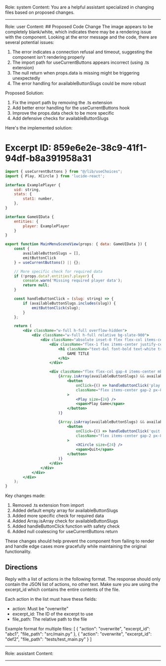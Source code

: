 Role: system
Content: You are a helpful assistant specialized in changing files based on proposed changes.
__________________
Role: user
Content: ## Proposed Code Change
The image appears to be completely blank/white, which indicates there may be a rendering issue with the component. Looking at the error message and the code, there are several potential issues:

1. The error indicates a connection refusal and timeout, suggesting the component isn't rendering properly
2. The import path for useCurrentButtons appears incorrect (using .ts extension)
3. The null return when props.data is missing might be triggering unexpectedly
4. The error handling for availableButtonSlugs could be more robust

Proposed Solution:
1. Fix the import path by removing the .ts extension
2. Add better error handling for the useCurrentButtons hook
3. Improve the props.data check to be more specific
4. Add defensive checks for availableButtonSlugs

Here's the implemented solution:

# Excerpt ID: 859e6e2e-38c9-41f1-94df-b8a391958a31
```jsx main_game/templates/MainMenuScene.tsx
import { useCurrentButtons } from "@/lib/useChoices";
import { Play, XCircle } from 'lucide-react';

interface ExamplePlayer {
    uid: string,
    stats: {
        stat1: number,
    },
}

interface GameUIData {
    entities: {
        player: ExamplePlayer
    }
}

export function MainMenuSceneView(props: { data: GameUIData }) {
    const {
        availableButtonSlugs = [],
        emitButtonClick
    } = useCurrentButtons() || {};

    // More specific check for required data
    if (!props.data?.entities?.player) {
        console.warn('Missing required player data');
        return null;
    }

    const handleButtonClick = (slug: string) => {
        if (availableButtonSlugs.includes(slug)) {
            emitButtonClick(slug);
        }
    };

    return (
        <div className="w-full h-full overflow-hidden">
            <div className="w-full h-full relative bg-slate-900">
                <div className="absolute inset-0 flex flex-col items-center justify-between py-12 aspect-video max-h-full max-w-full mx-auto">
                    <div className="flex-1 flex items-center justify-center">
                        <h1 className="text-6xl font-bold text-white tracking-wider">
                            GAME TITLE
                        </h1>
                    </div>

                    <div className="flex flex-col gap-4 items-center mb-8">
                        {Array.isArray(availableButtonSlugs) && availableButtonSlugs.includes('play') && (
                            <button
                                onClick={() => handleButtonClick('play')}
                                className="flex items-center gap-2 px-8 py-4 bg-green-600 hover:bg-green-700 text-white rounded-lg text-xl transition-colors"
                            >
                                <Play size={24} />
                                <span>Play Game</span>
                            </button>
                        )}

                        {Array.isArray(availableButtonSlugs) && availableButtonSlugs.includes('quit') && (
                            <button
                                onClick={() => handleButtonClick('quit')}
                                className="flex items-center gap-2 px-8 py-4 bg-red-600 hover:bg-red-700 text-white rounded-lg text-xl transition-colors"
                            >
                                <XCircle size={24} />
                                <span>Quit</span>
                            </button>
                        )}
                    </div>
                </div>
            </div>
        </div>
    );
}
```

Key changes made:
1. Removed .ts extension from import
2. Added default empty array for availableButtonSlugs
3. Added more specific check for required data
4. Added Array.isArray check for availableButtonSlugs
5. Added handleButtonClick function with safety check
6. Added null coalescing for useCurrentButtons return

These changes should help prevent the component from failing to render and handle edge cases more gracefully while maintaining the original functionality.

## Directions
Reply with a list of actions in the following format. The response should only contain the JSON list of actions, no other text.
Make sure you are using the excerpt_id which contains the entire contents of the file.

Each action in the list must have these fields:
- action: Must be "overwrite"
- excerpt_id: The ID of the excerpt to use
- file_path: The relative path to the file

Example format for multiple files:
[
    {
        "action": "overwrite",
        "excerpt_id": "abc1",
        "file_path": "src/main.py"
    },
    {
        "action": "overwrite",
        "excerpt_id": "def2",
        "file_path": "tests/test_main.py"
    }
]
__________________
Role: assistant
Content: 
__________________
